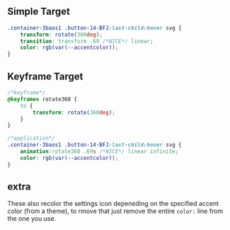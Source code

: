 ## Simple Target
```css
.container-3baos1 .button-14-BFJ:last-child:hover svg {
	transform: rotate(360deg);
	transition: transform .69 /*NICE*/ linear;
	color: rgb(var(--accentcolor));
}
```

## Keyframe Target
```css
/*keyframe*/
@keyframes rotate360 {
	to {
		transform: rotate(360deg);
	}
}

/*application*/
.container-3baos1 .button-14-BFJ:last-child:hover svg {
	animation:rotate360 .69s /*NICE*/ linear infinite;
	color: rgb(var(--accentcolor));
}
```

## extra
These also recolor the settings icon depeneding on the specified accent color (from a theme), to rmove that just remove the entire `color:` line from the one you use.
